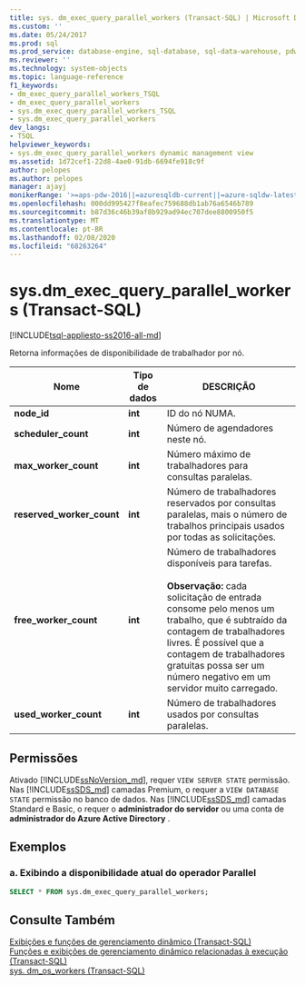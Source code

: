 ```yaml
---
title: sys. dm_exec_query_parallel_workers (Transact-SQL) | Microsoft Docs
ms.custom: ''
ms.date: 05/24/2017
ms.prod: sql
ms.prod_service: database-engine, sql-database, sql-data-warehouse, pdw
ms.reviewer: ''
ms.technology: system-objects
ms.topic: language-reference
f1_keywords:
- dm_exec_query_parallel_workers_TSQL
- dm_exec_query_parallel_workers
- sys.dm_exec_query_parallel_workers_TSQL
- sys.dm_exec_query_parallel_workers
dev_langs:
- TSQL
helpviewer_keywords:
- sys.dm_exec_query_parallel_workers dynamic management view
ms.assetid: 1d72cef1-22d8-4ae0-91db-6694fe918c9f
author: pelopes
ms.author: pelopes
manager: ajayj
monikerRange: '>=aps-pdw-2016||=azuresqldb-current||=azure-sqldw-latest||>=sql-server-2016||=sqlallproducts-allversions||>=sql-server-linux-2017||=azuresqldb-mi-current'
ms.openlocfilehash: 000dd995427f8eafec759688db1ab76a6546b789
ms.sourcegitcommit: b87d36c46b39af8b929ad94ec707dee8800950f5
ms.translationtype: MT
ms.contentlocale: pt-BR
ms.lasthandoff: 02/08/2020
ms.locfileid: "68263264"
---
```

# <a name="sysdm_exec_query_parallel_workers-transact-sql"></a>sys.dm_exec_query_parallel_workers (Transact-SQL)
[!INCLUDE[tsql-appliesto-ss2016-all-md](../../includes/tsql-appliesto-ss2016-all-md.md)]

  Retorna informações de disponibilidade de trabalhador por nó.  
  
|Nome|Tipo de dados|DESCRIÇÃO|  
|----------|---------------|-----------------|  
|**node_id**|**int**|ID do nó NUMA.|  
|**scheduler_count**|**int**|Número de agendadores neste nó.|  
|**max_worker_count**|**int**|Número máximo de trabalhadores para consultas paralelas.|  
|**reserved_worker_count**|**int**|Número de trabalhadores reservados por consultas paralelas, mais o número de trabalhos principais usados por todas as solicitações.| 
|**free_worker_count**|**int**|Número de trabalhadores disponíveis para tarefas.<br /><br />**Observação:** cada solicitação de entrada consome pelo menos um trabalho, que é subtraído da contagem de trabalhadores livres.  É possível que a contagem de trabalhadores gratuitas possa ser um número negativo em um servidor muito carregado.| 
|**used_worker_count**|**int**|Número de trabalhadores usados por consultas paralelas.|  
  
## <a name="permissions"></a>Permissões  

Ativado [!INCLUDE[ssNoVersion_md](../../includes/ssnoversion-md.md)], requer `VIEW SERVER STATE` permissão.   
Nas [!INCLUDE[ssSDS_md](../../includes/sssds-md.md)] camadas Premium, o requer a `VIEW DATABASE STATE` permissão no banco de dados. Nas [!INCLUDE[ssSDS_md](../../includes/sssds-md.md)] camadas Standard e Basic, o requer o **administrador do servidor** ou uma conta de **administrador do Azure Active Directory** .   
 
## <a name="examples"></a>Exemplos  
  
### <a name="a-viewing-current-parallel-worker-availability"></a>a. Exibindo a disponibilidade atual do operador Parallel  

```sql 
SELECT * FROM sys.dm_exec_query_parallel_workers;  
```  
  
## <a name="see-also"></a>Consulte Também  
 [Exibições e funções de gerenciamento dinâmico &#40;Transact-SQL&#41;](~/relational-databases/system-dynamic-management-views/system-dynamic-management-views.md)   
 [Funções e exibições de gerenciamento dinâmico relacionadas à execução &#40;Transact-SQL&#41;](../../relational-databases/system-dynamic-management-views/execution-related-dynamic-management-views-and-functions-transact-sql.md)   
 [sys. dm_os_workers &#40;Transact-SQL&#41;](../../relational-databases/system-dynamic-management-views/sys-dm-os-workers-transact-sql.md)
